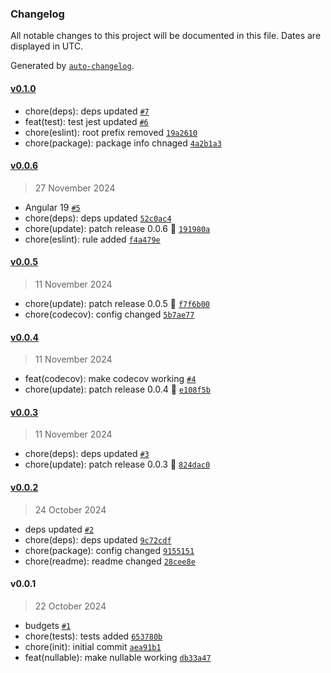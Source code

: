 ### Changelog

All notable changes to this project will be documented in this file. Dates are displayed in UTC.

Generated by [`auto-changelog`](https://github.com/CookPete/auto-changelog).

#### [v0.1.0](https://github.com/Celtian/ngx-nullable/compare/v0.0.6...v0.1.0)

- chore(deps): deps updated [`#7`](https://github.com/Celtian/ngx-nullable/pull/7)
- feat(test): test jest updated [`#6`](https://github.com/Celtian/ngx-nullable/pull/6)
- chore(eslint): root prefix removed [`19a2610`](https://github.com/Celtian/ngx-nullable/commit/19a261033c4b092367998ba9c395421a2c8fca9e)
- chore(package): package info chnaged [`4a2b1a3`](https://github.com/Celtian/ngx-nullable/commit/4a2b1a37740e2eba9f63e889147b72adeccabe2a)

#### [v0.0.6](https://github.com/Celtian/ngx-nullable/compare/v0.0.5...v0.0.6)

> 27 November 2024

- Angular 19 [`#5`](https://github.com/Celtian/ngx-nullable/pull/5)
- chore(deps): deps updated [`52c0ac4`](https://github.com/Celtian/ngx-nullable/commit/52c0ac404f21980d0686e888a2fb9c6daa12f223)
- chore(update): patch release 0.0.6 🐛 [`191980a`](https://github.com/Celtian/ngx-nullable/commit/191980abefc8ebcb809fcb7bc24dadcd022830dc)
- chore(eslint): rule added [`f4a479e`](https://github.com/Celtian/ngx-nullable/commit/f4a479e904a45b93e1439d61a3e653d906de72ca)

#### [v0.0.5](https://github.com/Celtian/ngx-nullable/compare/v0.0.4...v0.0.5)

> 11 November 2024

- chore(update): patch release 0.0.5 🐛 [`f7f6b00`](https://github.com/Celtian/ngx-nullable/commit/f7f6b00a8bdb5612ce52791196895b908f36c637)
- chore(codecov): config changed [`5b7ae77`](https://github.com/Celtian/ngx-nullable/commit/5b7ae77ed15d7ee2f051f637a787479cbe7cfa69)

#### [v0.0.4](https://github.com/Celtian/ngx-nullable/compare/v0.0.3...v0.0.4)

> 11 November 2024

- feat(codecov): make codecov working [`#4`](https://github.com/Celtian/ngx-nullable/pull/4)
- chore(update): patch release 0.0.4 🐛 [`e108f5b`](https://github.com/Celtian/ngx-nullable/commit/e108f5b711ac2b80c1802b3a89e4300d1e110c2e)

#### [v0.0.3](https://github.com/Celtian/ngx-nullable/compare/v0.0.2...v0.0.3)

> 11 November 2024

- chore(deps): deps updated [`#3`](https://github.com/Celtian/ngx-nullable/pull/3)
- chore(update): patch release 0.0.3 🐛 [`824dac0`](https://github.com/Celtian/ngx-nullable/commit/824dac0912834d7ba9656a45e9125641b899a977)

#### [v0.0.2](https://github.com/Celtian/ngx-nullable/compare/v0.0.1...v0.0.2)

> 24 October 2024

- deps updated [`#2`](https://github.com/Celtian/ngx-nullable/pull/2)
- chore(deps): deps updated [`9c72cdf`](https://github.com/Celtian/ngx-nullable/commit/9c72cdf43c51bb4a58f549664220545d0dfde77e)
- chore(package): config changed [`9155151`](https://github.com/Celtian/ngx-nullable/commit/9155151781a2b8e50c6f4c25579e6b437b11aecb)
- chore(readme): readme changed [`28cee8e`](https://github.com/Celtian/ngx-nullable/commit/28cee8ea11d37445d42107657fffc27dc1872772)

#### v0.0.1

> 22 October 2024

- budgets [`#1`](https://github.com/Celtian/ngx-nullable/pull/1)
- chore(tests): tests added [`653780b`](https://github.com/Celtian/ngx-nullable/commit/653780b3e537f1796b2118f6246b1cc859d077c2)
- chore(init): initial commit [`aea91b1`](https://github.com/Celtian/ngx-nullable/commit/aea91b19e4a4824518c753c02a1d862dafa27f25)
- feat(nullable): make nullable working [`db33a47`](https://github.com/Celtian/ngx-nullable/commit/db33a477c48caaab9fb3ebeaa66b9dc68e0399c4)
